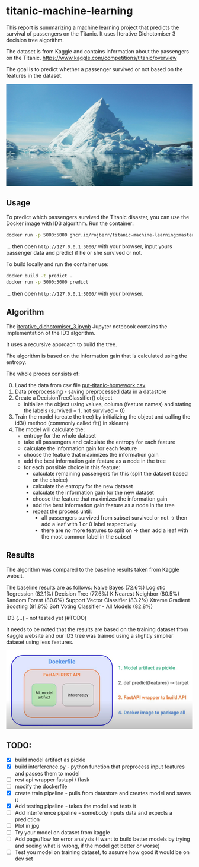# titanic-machine-learning

This report is summarizing a machine learning project that predicts the survival of passengers on the Titanic.
It uses Iterative Dichotomiser 3 decision tree algorithm.

The dataset is from Kaggle and contains information about the passengers on the Titanic.
https://www.kaggle.com/competitions/titanic/overview

The goal is to predict whether a passenger survived or not based on the features in the dataset.

![iceberg](./data/iceberg.jpeg)

## Usage

To predict which passengers survived the Titanic disaster, you can use the Docker image with ID3 algorithm.
Run the container:

```bash
docker run -p 5000:5000 ghcr.io/rojberr/titanic-machine-learning:master
```

... then open `http://127.0.0.1:5000/` with your browser, input yours passenger data and predict if he or she survived
or not.

To build locally and run the container use:

```bash
docker build -t predict .
docker run -p 5000:5000 predict
```

... then open `http://127.0.0.1:5000/` with your browser.

## Algorithm

The [iterative_dichotomiser_3.ipynb](notebooks/iterative_dichotomiser_3.ipynb) Jupyter notebook contains
the implementation of the ID3 algorithm.

It uses a recursive approach to build the tree.

The algorithm is based on the information gain that is calculated using the entropy.

The whole proces consists of:

0) Load the data from csv file [put-titanic-homework.csv](data/put-titanic-homework.csv)
1) Data preprocessing - saving preprocessed data in a datastore
2) Create a DecisionTreeClassifier() object
    - initialize the object using values, column (feature names) and stating the labels (survived = 1, not survived = 0)
2) Train the model (create the tree) by initializing the object and calling the id3() method (commonly called fit() in
   sklearn)
3) The model will calculate the:
    - entropy for the whole dataset
    - take all passengers and calculate the entropy for each feature
    - calculate the information gain for each feature
    - choose the feature that maximizes the information gain
    - add the best information gain feature as a node in the tree
    - for each possible choice in this feature:
        * calculate remaining passengers for this (split the dataset based on the choice)
        * calculate the entropy for the new dataset
        * calculate the information gain for the new dataset
        * choose the feature that maximizes the information gain
        * add the best information gain feature as a node in the tree
        * repeat the process until:
            - all passengers survived from subset survived or not -> then add a leaf with 1 or 0 label respectively
            - there are no more features to split on -> then add a leaf with the most common label in the subset

## Results

The algorithm was compared to the baseline results taken from Kaggle websit.

The baseline results are as follows:
Naive Bayes (72.6%)
Logistic Regression (82.1%)
Decision Tree (77.6%)
K Nearest Neighbor (80.5%)
Random Forest (80.6%)
Support Vector Classifier (83.2%)
Xtreme Gradient Boosting (81.8%)
Soft Voting Classifier - All Models (82.8%)

ID3 (...) - not tested yet (#TODO)

It needs to be noted that the results are based on the training dataset from Kaggle website and our ID3 tree was trained
using a slightly simplier dataset using less features.

![img.png](img.png)

## TODO:

- [x] build model artifact as pickle
- [x] build interference.py - python function that preprocess input features and passes them to model
- [ ] rest api wrapper fastapi / flask
- [ ] modify the dockerfile
- [x] create train pipeline - pulls from datastore and creates model and saves it
- [x] Add testing pipeline - takes the model and tests it
- [ ] Add interference pipeline - somebody inputs data and expects a prediction
- [ ] Plot in jpg
- [ ] Try your model on dataset from kaggle
- [ ] Add page/flow for error analysis (I want to build better models by trying and seeing what is wrong,
  if the model got better or worse)
- [ ] Test you model on training dataset, to assume how good it would be on dev set
